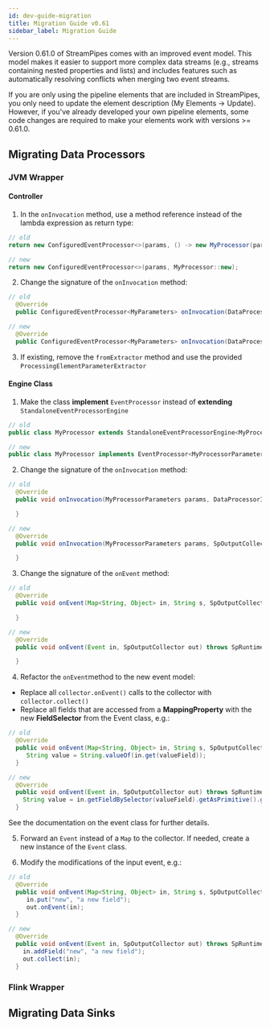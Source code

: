 ```yaml
---
id: dev-guide-migration
title: Migration Guide v0.61
sidebar_label: Migration Guide
---
```


Version 0.61.0 of StreamPipes comes with an improved event model. This model makes it easier to support more complex data streams (e.g., streams containing nested properties and lists) and includes features such as automatically resolving conflicts when merging two event streams.

If you are only using the pipeline elements that are included in StreamPipes, you only need to update the element description (My Elements -> Update).
However, if you've already developed your own pipeline elements, some code changes are required to make your elements work with versions >= 0.61.0.

## Migrating Data Processors

### JVM Wrapper

#### Controller

1. In the ``onInvocation`` method, use a method reference instead of the lambda expression as return type:

```java
// old
return new ConfiguredEventProcessor<>(params, () -> new MyProcessor(params));

// new
return new ConfiguredEventProcessor<>(params, MyProcessor::new);
```

2. Change the signature of the ``onInvocation`` method:

```java
// old
  @Override
  public ConfiguredEventProcessor<MyParameters> onInvocation(DataProcessorInvocation graph) { ... }

// new
  @Override
  public ConfiguredEventProcessor<MyParameters> onInvocation(DataProcessorInvocation graph, ProcessingElementParameterExtractor extractor) { ... }
```

3. If existing, remove the ``fromExtractor`` method and use the provided ``ProcessingElementParameterExtractor``

#### Engine Class

1. Make the class **implement** ``EventProcessor`` instead of **extending** ``StandaloneEventProcessorEngine``

```java
// old
public class MyProcessor extends StandaloneEventProcessorEngine<MyProcessorParameters> { ... }

// new
public class MyProcessor implements EventProcessor<MyProcessorParameters>{ ... }
```

2. Change the signature of the ``onInvocation`` method:

```java
// old
  @Override
  public void onInvocation(MyProcessorParameters params, DataProcessorInvocation dataProcessorInvocation) {

  }

// new
  @Override
  public void onInvocation(MyProcessorParameters params, SpOutputCollector spOutputCollector, EventProcessorRuntimeContext runtimeContext) throws SpRuntimeException {

  }
```

3. Change the signature of the ``onEvent`` method:

```java
// old
  @Override
  public void onEvent(Map<String, Object> in, String s, SpOutputCollector out) {

  }

// new
  @Override
  public void onEvent(Event in, SpOutputCollector out) throws SpRuntimeException {

  }
```

4. Refactor the ``onEvent``method to the new event model:

* Replace all ``collector.onEvent()`` calls to the collector with ``collector.collect()``
* Replace all fields that are accessed from a **MappingProperty** with the new **FieldSelector** from the Event class, e.g.:

```java
// old
  @Override
  public void onEvent(Map<String, Object> in, String s, SpOutputCollector out) {
     String value = String.valueOf(in.get(valueField));
  }

// new
  @Override
  public void onEvent(Event in, SpOutputCollector out) throws SpRuntimeException {
    String value = in.getFieldBySelector(valueField).getAsPrimitive().getAsString();
  }
```

See the documentation on the event class for further details.

5. Forward an ``Event`` instead of a ``Map`` to the collector. If needed, create a new instance of the ``Event`` class.

6. Modify the modifications of the input event, e.g.:

```java
// old
  @Override
  public void onEvent(Map<String, Object> in, String s, SpOutputCollector out) {
     in.put("new", "a new field");
     out.onEvent(in);
  }

// new
  @Override
  public void onEvent(Event in, SpOutputCollector out) throws SpRuntimeException {
    in.addField("new", "a new field");
    out.collect(in);
  }
```

### Flink Wrapper


## Migrating Data Sinks